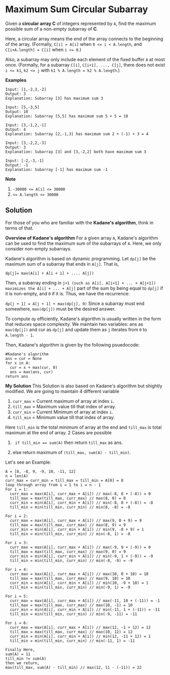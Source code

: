 # Maximum Sum Circular Subarray

Given a **circular array C** of integers represented by `A`, find the maximum possible sum of a non-empty subarray of **C**.

Here, a circular array means the end of the array connects to the beginning of the array.  (Formally, `C[i] = A[i]` when `0 <= i < A.length`, and `C[i+A.length] = C[i]` when `i >= 0`.)

Also, a subarray may only include each element of the fixed buffer `A` at most once.  (Formally, for a subarray `C[i]`, `C[i+1], ..., C[j]`, there does not exist `i <= k1`, `k2 <= j` with `k1 % A.length = k2 % A.length`.)

**Examples**

```
Input: [1,-2,3,-2]
Output: 3
Explanation: Subarray [3] has maximum sum 3
```
```
Input: [5,-3,5]
Output: 10
Explanation: Subarray [5,5] has maximum sum 5 + 5 = 10
```
```
Input: [3,-1,2,-1]
Output: 4
Explanation: Subarray [2,-1,3] has maximum sum 2 + (-1) + 3 = 4
```
```
Input: [3,-2,2,-3]
Output: 3
Explanation: Subarray [3] and [3,-2,2] both have maximum sum 3
```
```
Input: [-2,-3,-1]
Output: -1
Explanation: Subarray [-1] has maximum sum -1
```

**Note**

1. `-30000 <= A[i] <= 30000`
1. `<= A.length <= 30000`


## Solution
For those of you who are familiar with the **Kadane's algorithm**, think in terms of that.

**Overview of Kadane's algorithm**
For a given array `A`, Kadane's algorithm can be used to find the maximum sum of the subarrays of `A`. Here, we only consider non-empty subarrays.

Kadane's algorithm is based on dynamic programming. Let `dp[j]` be the maximum sum of a subarray that ends in `A[j]`. That is,

`dp[j]= max(A[i] + A[i + 1] + .... A[j])`

Then, a subarray ending in `j+1 (such as A[i], A[i+1] + ... + A[j+1]) maximizes the A[i] + ... + A[j]` part of the sum by being equal to `dp[j]` if it is non-empty, and `0` if it is. Thus, we have the recurrence:

`dp[j + 1] = A[j + 1] + max(dp[j], 0)`
Since a subarray must end somewhere, `max(dp[j])` must be the desired answer.

To compute `dp` efficiently, Kadane's algorithm is usually written in the form that reduces space complexity. We maintain two variables: ans as `max(dp[j])` and cur as `dp[j]` and update them as `j` iterates from `0` to `A.length - 1`.

Then, Kadane's algorithm is given by the following psuedocode:

    
    #Kadane's algorithm
    ans = cur = None
    for x in A:
      cur = x + max(cur, 0)
      ans = max(ans, cur)
    return ans
    
    
**My Solution**
This Solution is also based on Kadane's algorithm but shightly modified.
We are going to maintain 4 different variable
1. `curr_max` = Current maximum of array at index `i`.
1. `till_max` = Maximum value till that index of array.
1. `curr_min` = Current Minimum of array at index `i`.
1. `till_min` = Minimum value till that index of array.

Here `till_min` is the total minimum of array at the end and `till_max` is total maximum at the end of array.
2 Cases are possible 
  1. ` if till_min == sum(A)` then return `till_max` as ans.
  
  1. else return maximum of `(till_max, sum(A) - till_min)`.
  
Let's see an Example:
```
A = [8, -8, 9, -9, 10, -11, 12]
n = len(A)
curr_max = curr_min = till_max = till_min = A[0] = 8
loop through array from i = 1 to i = n - 1
For i = 1:
  curr_max = max(A[i], curr_max + A[i]) // max(-8, 8 + (-8)) = 0
  till_max = max(till_max, curr_max) // max(8, 0) = 8
  curr_min = min(A[i], curr_min + A[i]) // min(-8, 8 + (-8)) = -8
  till_min = min(till_min, curr_min) // min(8, -8) = -8

For i = 2:
  curr_max = max(A[i], curr_max + A[i]) // max(9, 0 + 9) = 9
  till_max = max(till_max, curr_max) // max(8, 9) = 9
  curr_min = min(A[i], curr_min + A[i]) // min(9, -8 + 9) = 1
  till_min = min(till_min, curr_min) // min(-8, 1) = -8
  
For i = 3:
  curr_max = max(A[i], curr_max + A[i]) // max(-9, 9 + (-9)) = 0
  till_max = max(till_max, curr_max) // max(9, 0) = 9
  curr_min = min(A[i], curr_min + A[i]) // min(-9, 1 + (-9)) = -9
  till_min = min(till_min, curr_min) // min(-8, -9) = -9
  
For i = 4:
  curr_max = max(A[i], curr_max + A[i]) // max(10, 0 + 10) = 10
  till_max = max(till_max, curr_max) // max(9, 10) = 10
  curr_min = min(A[i], curr_min + A[i]) // min(10, -9 + 10) = 1
  till_min = min(till_min, curr_min) // min(-9, 1) = -9
  
For i = 5:
  curr_max = max(A[i], curr_max + A[i]) // max(-11, 10 + (-11)) = -1
  till_max = max(till_max, curr_max) // max(10, -1) = 10
  curr_min = min(A[i], curr_min + A[i]) // min(-11, 1 + (-11)) = -11
  till_min = min(till_min, curr_min) // min(-9, -11) = -11
  
For i = 6:
  curr_max = max(A[i], curr_max + A[i]) // max(12, -1 + 12) = 12
  till_max = max(till_max, curr_max) // max(10, 12) = 12
  curr_min = min(A[i], curr_min + A[i]) // min(12, -11 + 12) = 1
  till_min = min(till_min, curr_min) // min(-11, 1) = -11
  
Finally Here,
sum(A) = 11
till_min != sum(A)
then we return,
max(till_max, sum(A) - till_min) // max(12, 11 - (-11)) = 22
```
